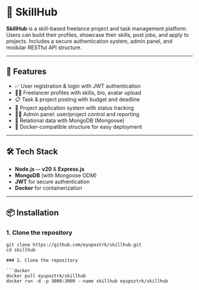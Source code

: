 # 🧠 SkillHub

**SkillHub** is a skill-based freelance project and task management platform. Users can build their profiles, showcase their skills, post jobs, and apply to projects. Includes a secure authentication system, admin panel, and modular RESTful API structure.

---

## 🚀 Features

- ✅ User registration & login with JWT authentication
- 🧑‍💻 Freelancer profiles with skills, bio, avatar upload
- 📋 Task & project posting with budget and deadline
- 📨 Project application system with status tracking
- 🧑‍⚖️ Admin panel: user/project control and reporting
- 🧩 Relational data with MongoDB (Mongoose)
- 🐳 Docker-compatible structure for easy deployment

---

## 🛠️ Tech Stack

- **Node.js -- v20** & **Express.js**
- **MongoDB** (with Mongoose ODM)
- **JWT** for secure authentication
- **Docker** for containerization

---

## 📦 Installation

### 1. Clone the repository

```github
git clone https://github.com/eyupoztrk/skillhub.git
cd skillhub

### 2. Clone the repository

```docker
docker pull eyupoztrk/skillhub
docker run -d -p 3000:3000 --name skillhub eyupoztrk/skillhub



